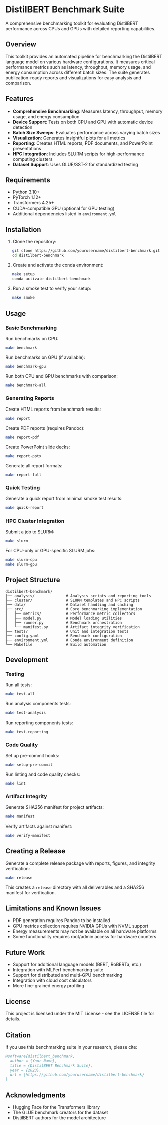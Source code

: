 # DistilBERT Benchmark Suite

A comprehensive benchmarking toolkit for evaluating DistilBERT performance across CPUs and GPUs with detailed reporting capabilities.

## Overview

This toolkit provides an automated pipeline for benchmarking the DistilBERT language model on various hardware configurations. It measures critical performance metrics such as latency, throughput, memory usage, and energy consumption across different batch sizes. The suite generates publication-ready reports and visualizations for easy analysis and comparison.

## Features

- **Comprehensive Benchmarking**: Measures latency, throughput, memory usage, and energy consumption
- **Device Support**: Tests on both CPU and GPU with automatic device detection
- **Batch Size Sweeps**: Evaluates performance across varying batch sizes
- **Visualization**: Generates insightful plots for all metrics
- **Reporting**: Creates HTML reports, PDF documents, and PowerPoint presentations
- **HPC Integration**: Includes SLURM scripts for high-performance computing clusters
- **Dataset Support**: Uses GLUE/SST-2 for standardized testing

## Requirements

- Python 3.10+
- PyTorch 1.12+
- Transformers 4.25+
- CUDA-compatible GPU (optional for GPU testing)
- Additional dependencies listed in `environment.yml`

## Installation

1. Clone the repository:
```bash
   git clone https://github.com/yourusername/distilbert-benchmark.git
   cd distilbert-benchmark
   ```

2. Create and activate the conda environment:
```bash
   make setup
   conda activate distilbert-benchmark
   ```

3. Run a smoke test to verify your setup:
```bash
   make smoke
   ```

## Usage

### Basic Benchmarking

Run benchmarks on CPU:
```bash
make benchmark
```

Run benchmarks on GPU (if available):
```bash
make benchmark-gpu
```

Run both CPU and GPU benchmarks with comparison:
```bash
make benchmark-all
```

### Generating Reports

Create HTML reports from benchmark results:
```bash
make report
```

Create PDF reports (requires Pandoc):
```bash
make report-pdf
```

Create PowerPoint slide decks:
```bash
make report-pptx
```

Generate all report formats:
```bash
make report-full
```

### Quick Testing

Generate a quick report from minimal smoke test results:
```bash
make quick-report
```

### HPC Cluster Integration

Submit a job to SLURM:
```bash
make slurm
```

For CPU-only or GPU-specific SLURM jobs:
```bash
make slurm-cpu
make slurm-gpu
```

## Project Structure

```
distilbert-benchmark/
├── analysis/              # Analysis scripts and reporting tools
├── cluster/               # SLURM templates and HPC scripts
├── data/                  # Dataset handling and caching
├── src/                   # Core benchmarking implementation
│   ├── metrics/           # Performance metric collectors
│   ├── model.py           # Model loading utilities
│   ├── runner.py          # Benchmark orchestration
│   └── manifest.py        # Artifact integrity verification
├── tests/                 # Unit and integration tests
├── config.yaml            # Benchmark configuration
├── environment.yml        # Conda environment definition
└── Makefile               # Build automation
```

## Development

### Testing

Run all tests:
```bash
make test-all
```

Run analysis components tests:
```bash
make test-analysis
```

Run reporting components tests:
```bash
make test-reporting
```

### Code Quality

Set up pre-commit hooks:
```bash
make setup-pre-commit
```

Run linting and code quality checks:
```bash
make lint
```

### Artifact Integrity

Generate SHA256 manifest for project artifacts:
```bash
make manifest
```

Verify artifacts against manifest:
```bash
make verify-manifest
```

## Creating a Release

Generate a complete release package with reports, figures, and integrity verification:
```bash
make release
```

This creates a `release` directory with all deliverables and a SHA256 manifest for verification.

## Limitations and Known Issues

- PDF generation requires Pandoc to be installed
- GPU metrics collection requires NVIDIA GPUs with NVML support
- Energy measurements may not be available on all hardware platforms
- Some functionality requires root/admin access for hardware counters

## Future Work

- Support for additional language models (BERT, RoBERTa, etc.)
- Integration with MLPerf benchmarking suite
- Support for distributed and multi-GPU benchmarking
- Integration with cloud cost calculators
- More fine-grained energy profiling

## License

This project is licensed under the MIT License - see the LICENSE file for details.

## Citation

If you use this benchmarking suite in your research, please cite:

```bibtex
@software{distilbert_benchmark,
  author = {Your Name},
  title = {DistilBERT Benchmark Suite},
  year = {2023},
  url = {https://github.com/yourusername/distilbert-benchmark}
}
```

## Acknowledgments

- Hugging Face for the Transformers library
- The GLUE benchmark creators for the dataset
- DistilBERT authors for the model architecture
